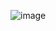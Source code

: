![image](https://user-images.githubusercontent.com/88943961/159035120-77853e34-21bb-4420-ad81-5793a81cc4e7.png)
